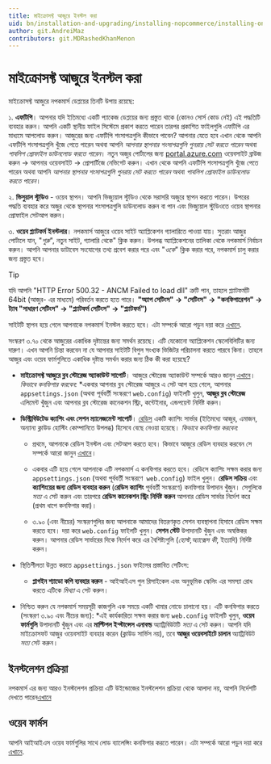 ```yaml
---
title: মাইক্রোসফ্ট আজুরে ইনস্টল করা
uid: bn/installation-and-upgrading/installing-nopcommerce/installing-on-microsoft-azure
author: git.AndreiMaz
contributors: git.MDRashedKhanMenon
---
```


# মাইক্রোসফ্ট আজুরে ইনস্টল করা

মাইক্রোসফ্ট আজুরে নপকমার্স ডেপ্লয়ের তিনটি উপায় রয়েছে:

১. **এফটিপি**। আপনার যদি ইতিমধ্যে একটি প্যাকেজ ডেপ্লয়ের জন্য প্রস্তুত থাকে (কোনও সোর্স কোড নেই) এই পদ্ধতিটি ব্যবহার করুন। আপনি একটি স্থানীয় ফাইল সিস্টেমে প্রকাশ করতে পারেন তারপর প্রকাশিত ফাইলগুলি এফটিপি এর মাধ্যমে আপলোড করুন।
  আজুরের জন্য এফটিপি শংসাপত্রগুলি কীভাবে পাবেন? আপনার যেতে হবে এখান থেকে আপনি এফটিপি শংসাপত্রগুলি খুঁজে পেতে পারেন অথবা আপনি *আপনার স্থাপনার শংসাপত্রগুলি পুনরায় সেট করতে পারেন* অথবা *পাবলিশ প্রোফাইল ডাউনলোড করতে পারেন*।
  নতুন অজুর পোর্টালের জন্য [portal.azure.com](http://portal.azure.com/) ওয়েবসাইট ব্রাউজ করুন → আপনার ওয়েবসাইট → প্রোপার্টিজে নেভিগেট করুন। এখান থেকে আপনি এফটিপি শংসাপত্রগুলি খুঁজে পেতে পারেন অথবা আপনি *আপনার স্থাপনার শংসাপত্রগুলি পুনরায় সেট করতে পারেন* অথবা *পাবলিশ প্রোফাইল ডাউনলোড করতে পারেন*।

২. **ভিসুয়াল স্টুডিও** - ওয়েব স্থাপন। আপনি ভিজ্যুয়াল স্টুডিও থেকে সরাসরি অজুরে স্থাপন করতে পারেন। উপরের পদ্ধতি ব্যবহার করে অজুর থেকে স্থাপনার শংসাপত্রগুলি ডাউনলোড করুন বা পান এবং ভিজ্যুয়াল স্টুডিওতে ওয়েব স্থাপনার প্রোফাইল সেটআপ করুন।

৩. **ওয়েব প্ল্যাটফর্ম ইনস্টলার**। নপকমার্স আজুরে ওয়েব সাইট অ্যাপ্লিকেশন গ্যালারিতে পাওয়া যায়। সুতরাং আজুর পোর্টালে যান, "*শুরু*", নতুন সাইট, গ্যালারি থেকে" ক্লিক করুন। উপলব্ধ অ্যাপ্লিকেশনের তালিকা থেকে নপকমার্স নির্বাচন করুন। আপনি আপনার ডাটাবেস সংযোগের তথ্য প্রবেশ করার পরে এবং "*ওকে*" ক্লিক করার পরে, নপকমার্স চালু করার জন্য প্রস্তুত হবে।

  >[!TIP]
  > যদি আপনি "HTTP Error 500.32 - ANCM Failed to load dll" ত্রুটি পান, তাহলে প্ল্যাটফর্মটি 64bit (আজুর- এর মাধ্যমে) পরিবর্তন করতে হতে পারে।
**"অ্যাপ সেটিংস" → "সেটিংস" → "কনফিগারেশন" → ট্যাব "সাধারণ সেটিংস" → "প্ল্যাটফর্ম সেটিংস" → "প্ল্যাটফর্ম")**

সাইটটি স্থাপন হয়ে গেলে আপনাকে নপকমার্স ইনস্টল করতে হবে। এটা সম্পর্কে আরো পড়ুন দয়া করে [এখানে](xref:bn/installation-and-upgrading/installing-nopcommerce/index).

সংস্করণ ৩.৭০ থেকে আজুরের একাধিক দৃষ্টান্তের জন্য সমর্থন রয়েছে। এটি যেকোনো অ্যাপ্লিকেশন স্কেলেবিলিটির জন্য দারুণ। এখন আপনি চিন্তা করবেন না যে আপনার সাইটটি বিপুল সংখ্যক ভিজিটর পরিচালনা করতে পারবে কিনা। তাহলে আজুর এবং ওয়েব ফার্মগুলিতে একাধিক দৃষ্টান্ত সমর্থন করার জন্য ঠিক কী করা হয়েছে?

* **মাইক্রোসফ্ট আজুরে ব্লব স্টোরেজ অ্যাকাউন্ট সাপোর্ট**। আজুরে স্টোরেজ অ্যাকাউন্ট সম্পর্কে আরও জানুন [এখানে](https://azure.microsoft.com/documentation/articles/storage-introduction/)। *কিভাবে কনফিগার করবেন:*
  *একবার আপনার ব্লব স্টোরেজ আজুরে এ সেট আপ হয়ে গেলে, আপনার `appsettings.json` (অথবা পূর্ববর্তী সংস্করণে `web.config`) ফাইলটি খুলুন, **আজুর ব্লব স্টোরেজ** এলিমেন্ট খুঁজুন এবং আপনার ব্লব স্টোরেজ কানেকশন স্ট্রিং, কন্টেইনার, এন্ডপয়েন্ট নির্দিষ্ট করুন।

* **ডিস্ট্রিবিউটেড ক্যাশিং এবং সেশন ম্যানেজমেন্ট সাপোর্ট**। [রেডিস](http://redis.io/) একটি ক্যাশিং সার্ভার (ইতিমধ্যে আজুর, এমাজন, অন্যান্য ক্লাউড হোস্টিং কোম্পানিতে উপলব্ধ) হিসেবে বেছে নেওয়া হয়েছে। *কিভাবে কনফিগার করবেন:*

  * প্রথমে, আপনাকে রেডিস ইনস্টল এবং সেটআপ করতে হবে। কিভাবে আজুরে রেডিস ব্যবহার করবেন সে সম্পর্কে আরো জানুন [এখানে](https://azure.microsoft.com/documentation/articles/cache-dotnet-how-to-use-azure-redis-cache/)।

  * একবার এটি হয়ে গেলে আপনাকে এটি নপকমার্স এ কনফিগার করতে হবে। রেডিসে ক্যাশিং সক্ষম করার জন্য `appsettings.json` (অথবা পূর্ববর্তী সংস্করণে` web.config`) ফাইল খুলুন। **রেডিস সক্রিয়** এবং **ক্যাশিংয়ের জন্য রেডিস ব্যবহার করুন** (**রেডিস ক্যাশিং** পূর্ববর্তী সংস্করণে) কনফিগার উপাদান খুঁজুন। সেগুলিকে *সত্য* এ সেট করুন এবং তারপরে **রেডিস কানেকশন স্ট্রিং নির্দিষ্ট করুন** আপনার রেডিস সার্ভার নির্দেশ করে (প্রথম ধাপে কনফিগার করা)।

  * ৩.৯০ (এবং নীচের) সংস্করণগুলির জন্য আপনাকে আমাদের বিতরণকৃত সেশন ব্যবস্থাপনা হিসাবে রেডিস সক্ষম করতে হবে। দয়া করে `web.config` ফাইলটি খুলুন। **সেশন স্টেট** উপাদানটি খুঁজুন এবং অস্বস্তিকর করুন। আপনার রেডিস সার্ভারের দিকে নির্দেশ করে এর বৈশিষ্ট্যগুলি (*হোস্ট*,*অ্যাক্সেস কী*, ইত্যাদি) নির্দিষ্ট করুন।

* স্থিতিশীলতা উন্নত করতে `appsettings.json` ফাইলের প্রস্তাবিত সেটিংস:
  * **প্লাগইন শ্যাডো কপি ব্যবহার করুন** - আইআইএস পুল রিসাইকেল এবং অনুভূমিক স্কেলিং এর সমস্যা রোধ করতে এটিকে *মিথ্যা* এ সেট করুন।

* নিশ্চিত করুন যে নপকমার্স সময়সূচী কাজগুলি এক সময়ে একটি খামার নোডে চালানো হয়। এটি কনফিগার করতে (সংস্করণ ৩.৯০ এবং নীচের জন্য):
  *এই কার্যকারিতা সক্ষম করার জন্য `web.config` ফাইলটি খুলুন, **ওয়েব ফার্মগুলি** উপাদানটি খুঁজুন এবং এর **মাল্টিপল ইন্স্টান্সেস এনাবল্ড** অ্যাট্রিবিউটটি *সত্য* এ সেট করুন। আপনি যদি মাইক্রোসফট আজুর ওয়েবসাইট ব্যবহার করেন (ক্লাউড সার্ভিস নয়), তবে **আজুর ওয়েবসাইটে চালান** অ্যাট্রিবিউট *সত্য* সেট করুন।

## ইনস্টলেশন প্রক্রিয়া

নপকমার্স এর জন্য আরও ইনস্টলেশন প্রক্রিয়া এটি উইন্ডোজের ইনস্টলেশন প্রক্রিয়া থেকে আলাদা নয়, আপনি নির্দেশটি দেখতে পারেন[এখানে](xref:bn/installation-and-upgrading/installing-nopcommerce/installing-on-windows#install-nopcommerce)

## ওয়েব ফার্মস

আপনি আইআইএস ওয়েব ফার্মগুলির সাথে লোড ব্যালেন্সিং কনফিগার করতে পারেন। এটা সম্পর্কে আরো পড়ুন দয়া করে [এখানে](xref:bn/installation-and-upgrading/installing-nopcommerce/web-farms).
